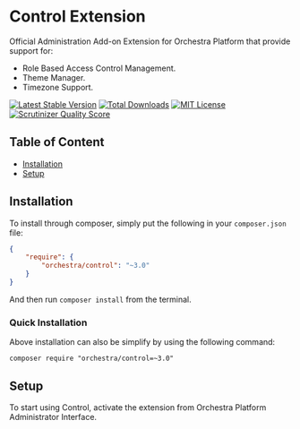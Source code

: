 Control Extension
==============

Official Administration Add-on Extension for Orchestra Platform that provide support for:

* Role Based Access Control Management.
* Theme Manager.
* Timezone Support.

[![Latest Stable Version](https://img.shields.io/github/release/orchestral/control.svg?style=flat-square)](https://packagist.org/packages/orchestra/control)
[![Total Downloads](https://img.shields.io/packagist/dt/orchestra/control.svg?style=flat-square)](https://packagist.org/packages/orchestra/control)
[![MIT License](https://img.shields.io/packagist/l/orchestra/control.svg?style=flat-square)](https://packagist.org/packages/orchestra/control)
[![Scrutinizer Quality Score](https://img.shields.io/scrutinizer/g/orchestral/control/master.svg?style=flat-square)](https://scrutinizer-ci.com/g/orchestral/control/)

## Table of Content

* [Installation](#installation)
* [Setup](#setup)

## Installation

To install through composer, simply put the following in your `composer.json` file:

```json
{
    "require": {
        "orchestra/control": "~3.0"
    }
}
```

And then run `composer install` from the terminal.

### Quick Installation

Above installation can also be simplify by using the following command:

    composer require "orchestra/control=~3.0"

## Setup

To start using Control, activate the extension from Orchestra Platform Administrator Interface.
